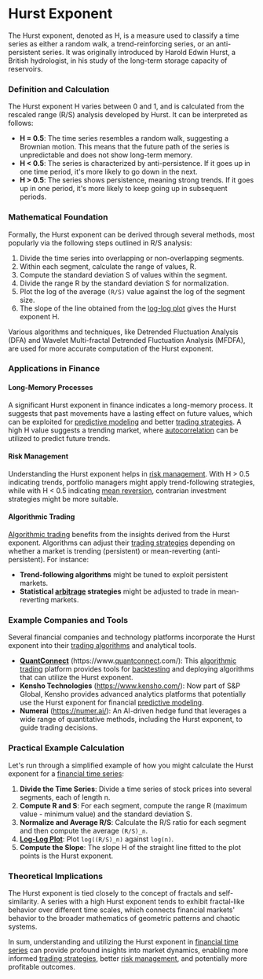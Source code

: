 # Hurst Exponent

The Hurst exponent, denoted as H, is a measure used to classify a time series as either a random walk, a trend-reinforcing series, or an anti-persistent series. It was originally introduced by Harold Edwin Hurst, a British hydrologist, in his study of the long-term storage capacity of reservoirs.

### Definition and Calculation

The Hurst exponent H varies between 0 and 1, and is calculated from the rescaled range (R/S) analysis developed by Hurst. It can be interpreted as follows:

- **H = 0.5**: The time series resembles a random walk, suggesting a Brownian motion. This means that the future path of the series is unpredictable and does not show long-term memory.
- **H < 0.5**: The series is characterized by anti-persistence. If it goes up in one time period, it's more likely to go down in the next.
- **H > 0.5**: The series shows persistence, meaning strong trends. If it goes up in one period, it's more likely to keep going up in subsequent periods.

### Mathematical Foundation

Formally, the Hurst exponent can be derived through several methods, most popularly via the following steps outlined in R/S analysis:

1. Divide the time series into overlapping or non-overlapping segments.
2. Within each segment, calculate the range of values, R.
3. Compute the standard deviation S of values within the segment.
4. Divide the range R by the standard deviation S for normalization.
5. Plot the log of the average `(R/S)` value against the log of the segment size.
6. The slope of the line obtained from the [log-log plot](../l/log-log_plot_in_trading.md) gives the Hurst exponent H.

Various algorithms and techniques, like Detrended Fluctuation Analysis (DFA) and Wavelet Multi-fractal Detrended Fluctuation Analysis (MFDFA), are used for more accurate computation of the Hurst exponent.

### Applications in Finance

#### Long-Memory Processes

A significant Hurst exponent in finance indicates a long-memory process. It suggests that past movements have a lasting effect on future values, which can be exploited for [predictive modeling](../p/predictive_modeling.md) and better [trading strategies](../t/trading_strategies.md). A high H value suggests a trending market, where [autocorrelation](../a/autocorrelation.md) can be utilized to predict future trends.

#### Risk Management

Understanding the Hurst exponent helps in [risk management](../r/risk_management.md). With H > 0.5 indicating trends, portfolio managers might apply trend-following strategies, while with H < 0.5 indicating [mean reversion](../m/mean_reversion.md), contrarian investment strategies might be more suitable.

#### Algorithmic Trading

[Algorithmic trading](../a/algorithmic_trading.md) benefits from the insights derived from the Hurst exponent. Algorithms can adjust their [trading strategies](../t/trading_strategies.md) depending on whether a market is trending (persistent) or mean-reverting (anti-persistent). For instance:

- **Trend-following algorithms** might be tuned to exploit persistent markets.
- **Statistical [arbitrage](../a/arbitrage.md) strategies** might be adjusted to trade in mean-reverting markets.

### Example Companies and Tools

Several financial companies and technology platforms incorporate the Hurst exponent into their [trading algorithms](../t/trading_algorithms.md) and analytical tools.

- **[QuantConnect](../q/quantconnect.md)** (https://www.[quantconnect](../q/quantconnect.md).com/): This [algorithmic trading](../a/algorithmic_trading.md) platform provides tools for [backtesting](../b/backtesting.md) and deploying algorithms that can utilize the Hurst exponent.
- **Kensho Technologies** (https://www.kensho.com/): Now part of S&P Global, Kensho provides advanced analytics platforms that potentially use the Hurst exponent for financial [predictive modeling](../p/predictive_modeling.md).
- **Numerai** (https://numer.ai/): An AI-driven hedge fund that leverages a wide range of quantitative methods, including the Hurst exponent, to guide trading decisions.

### Practical Example Calculation

Let's run through a simplified example of how you might calculate the Hurst exponent for a [financial time series](../f/financial_time_series.md):

1. **Divide the Time Series**: Divide a time series of stock prices into several segments, each of length n.
2. **Compute R and S**: For each segment, compute the range R (maximum value - minimum value) and the standard deviation S.
3. **Normalize and Average R/S**: Calculate the R/S ratio for each segment and then compute the average `(R/S)_n`.
4. **[Log-Log Plot](../l/log-log_plot_in_trading.md)**: Plot `log((R/S)_n)` against `log(n)`.
5. **Compute the Slope**: The slope H of the straight line fitted to the plot points is the Hurst exponent.

### Theoretical Implications

The Hurst exponent is tied closely to the concept of fractals and self-similarity. A series with a high Hurst exponent tends to exhibit fractal-like behavior over different time scales, which connects financial markets' behavior to the broader mathematics of geometric patterns and chaotic systems.

In sum, understanding and utilizing the Hurst exponent in [financial time series](../f/financial_time_series.md) can provide profound insights into market dynamics, enabling more informed [trading strategies](../t/trading_strategies.md), better [risk management](../r/risk_management.md), and potentially more profitable outcomes.
